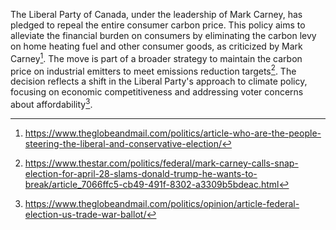 The Liberal Party of Canada, under the leadership of Mark Carney, has pledged to repeal the entire consumer carbon price. This policy aims to alleviate the financial burden on consumers by eliminating the carbon levy on home heating fuel and other consumer goods, as criticized by Mark Carney[^1]. The move is part of a broader strategy to maintain the carbon price on industrial emitters to meet emissions reduction targets[^2]. The decision reflects a shift in the Liberal Party's approach to climate policy, focusing on economic competitiveness and addressing voter concerns about affordability[^3].

[^1]: https://www.theglobeandmail.com/politics/article-who-are-the-people-steering-the-liberal-and-conservative-election/
[^2]: https://www.thestar.com/politics/federal/mark-carney-calls-snap-election-for-april-28-slams-donald-trump-he-wants-to-break/article_7066ffc5-cb49-491f-8302-a3309b5bdeac.html
[^3]: https://www.theglobeandmail.com/politics/opinion/article-federal-election-us-trade-war-ballot/
